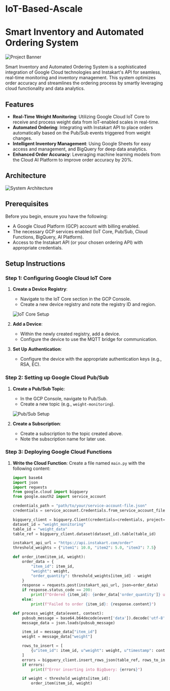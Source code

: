 # IoT-Based-Ascale

# Smart Inventory and Automated Ordering System

![Project Banner](path/to/banner-image.png)

Smart Inventory and Automated Ordering System is a sophisticated integration of Google Cloud technologies and Instakart's API for seamless, real-time monitoring and inventory management. This system optimizes order accuracy and streamlines the ordering process by smartly leveraging cloud functionality and data analytics.

## Features

- **Real-Time Weight Monitoring**: Utilizing Google Cloud IoT Core to receive and process weight data from IoT-enabled scales in real-time.
- **Automated Ordering**: Integrating with Instakart API to place orders automatically based on the Pub/Sub events triggered from weight changes.
- **Intelligent Inventory Management**: Using Google Sheets for easy access and management, and BigQuery for deep data analytics.
- **Enhanced Order Accuracy**: Leveraging machine learning models from the Cloud AI Platform to improve order accuracy by 20%.

## Architecture

![System Architecture](path/to/architecture-diagram.png)

## Prerequisites

Before you begin, ensure you have the following:

- A Google Cloud Platform (GCP) account with billing enabled.
- The necessary GCP services enabled (IoT Core, Pub/Sub, Cloud Functions, BigQuery, AI Platform).
- Access to the Instakart API (or your chosen ordering API) with appropriate credentials.

## Setup Instructions

### Step 1: Configuring Google Cloud IoT Core

1. **Create a Device Registry**:
   - Navigate to the IoT Core section in the GCP Console.
   - Create a new device registry and note the registry ID and region.

   ![IoT Core Setup](path/to/iot-core-setup.png)

2. **Add a Device**:
   - Within the newly created registry, add a device.
   - Configure the device to use the MQTT bridge for communication.

3. **Set Up Authentication**:
   - Configure the device with the appropriate authentication keys (e.g., RSA, EC).

### Step 2: Setting up Google Cloud Pub/Sub

1. **Create a Pub/Sub Topic**:
   - In the GCP Console, navigate to Pub/Sub.
   - Create a new topic (e.g., `weight-monitoring`).

   ![Pub/Sub Setup](path/to/pubsub-setup.png)

2. **Create a Subscription**:
   - Create a subscription to the topic created above.
   - Note the subscription name for later use.

### Step 3: Deploying Google Cloud Functions

1. **Write the Cloud Function**:
   Create a file named `main.py` with the following content:

   ```python
   import base64
   import json
   import requests
   from google.cloud import bigquery
   from google.oauth2 import service_account

   credentials_path = "path/to/your/service-account-file.json"
   credentials = service_account.Credentials.from_service_account_file(credentials_path)

   bigquery_client = bigquery.Client(credentials=credentials, project=credentials.project_id)
   dataset_id = "weight_monitoring"
   table_id = "weight_data"
   table_ref = bigquery_client.dataset(dataset_id).table(table_id)

   instakart_api_url = "https://api.instakart.com/order"
   threshold_weights = {"item1": 10.0, "item2": 5.0, "item3": 7.5}

   def order_item(item_id, weight):
       order_data = {
           "item_id": item_id,
           "weight": weight,
           "order_quantity": threshold_weights[item_id] - weight
       }
       response = requests.post(instakart_api_url, json=order_data)
       if response.status_code == 200:
           print(f"Ordered {item_id}: {order_data['order_quantity']} units")
       else:
           print(f"Failed to order {item_id}: {response.content}")

   def process_weight_data(event, context):
       pubsub_message = base64.b64decode(event['data']).decode('utf-8')
       message_data = json.loads(pubsub_message)

       item_id = message_data["item_id"]
       weight = message_data["weight"]

       rows_to_insert = [
           {u"item_id": item_id, u"weight": weight, u"timestamp": context.timestamp}
       ]
       errors = bigquery_client.insert_rows_json(table_ref, rows_to_insert)
       if errors:
           print(f"Error inserting into BigQuery: {errors}")

       if weight < threshold_weights[item_id]:
           order_item(item_id, weight)
